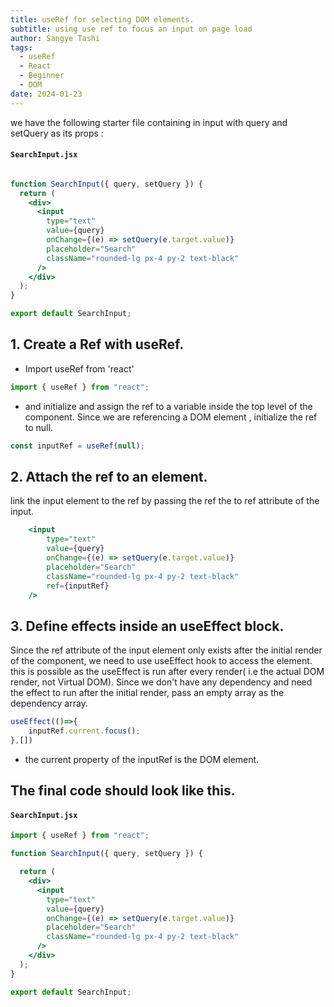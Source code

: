 ```yaml
---
title: useRef for selecting DOM elements.
subtitle: using use ref to focus an input on page load
author: Sangye Tashi
tags:
  - useRef
  - React
  - Beginner
  - DOM
date: 2024-01-23
---
```

we have the following starter file containing in input with query and setQuery as its props : 
#### `SearchInput.jsx`
``` jsx

function SearchInput({ query, setQuery }) {
  return (
    <div>
      <input
        type="text"
        value={query}
        onChange={(e) => setQuery(e.target.value)}
        placeholder="Search"
        className="rounded-lg px-4 py-2 text-black"
      />
    </div>
  );
}

export default SearchInput;

```

## 1. Create a Ref with useRef.

- Import useRef from 'react'

```jsx
import { useRef } from "react";
```

- and initialize and assign the ref to a variable inside the top level of the component. Since we are referencing a DOM element , initialize the ref to null.

```jsx
const inputRef = useRef(null);
```

## 2. Attach the ref to an element.

link the input element to the ref by passing the ref the to ref attribute of the input.

```jsx
	<input
		type="text"
		value={query}
		onChange={(e) => setQuery(e.target.value)}
		placeholder="Search"
		className="rounded-lg px-4 py-2 text-black"
		ref={inputRef}
	/>
```

## 3. Define effects inside an useEffect block.

Since the ref attribute of the input element only exists after the initial render of the component, we need to use useEffect hook to access the element. this is possible as the useEffect is run after every render( i.e the actual DOM render, not Virtual DOM).
Since we don't have any dependency and need the effect to run after the initial render, pass an empty array as the dependency array.

```jsx
useEffect(()=>{
	inputRef.current.focus();
},[])
```

- the current property of the inputRef is the DOM element.

## The final code should look like this.
#### `SearchInput.jsx`

```jsx
import { useRef } from "react";

function SearchInput({ query, setQuery }) {

  return (
    <div>
      <input
        type="text"
        value={query}
        onChange={(e) => setQuery(e.target.value)}
        placeholder="Search"
        className="rounded-lg px-4 py-2 text-black"
      />
    </div>
  );
}

export default SearchInput;
```
